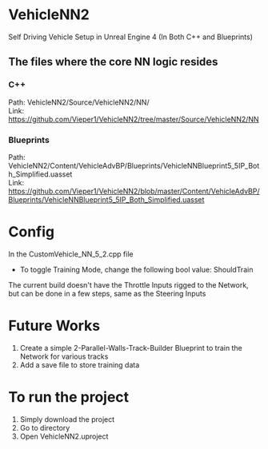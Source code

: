 # VehicleNN2
Self Driving Vehicle Setup in Unreal Engine 4 (In Both C++ and Blueprints)

## The files where the core NN logic resides
### C++
Path: VehicleNN2/Source/VehicleNN2/NN/ <br>
Link: https://github.com/Vieper1/VehicleNN2/tree/master/Source/VehicleNN2/NN

### Blueprints
Path: VehicleNN2/Content/VehicleAdvBP/Blueprints/VehicleNNBlueprint5_5IP_Both_Simplified.uasset <br>
Link: https://github.com/Vieper1/VehicleNN2/blob/master/Content/VehicleAdvBP/Blueprints/VehicleNNBlueprint5_5IP_Both_Simplified.uasset

# Config
In the CustomVehicle_NN_5_2.cpp file
- To toggle Training Mode, change the following bool value: ShouldTrain

The current build doesn't have the Throttle Inputs rigged to the Network, but can be done in a few steps, same as the Steering Inputs

# Future Works
1. Create a simple 2-Parallel-Walls-Track-Builder Blueprint to train the Network for various tracks
2. Add a save file to store training data

# To run the project
1. Simply download the project
2. Go to directory
3. Open VehicleNN2.uproject

